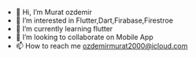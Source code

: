 - 👋 Hi, I’m Murat ozdemir 
- 👀 I’m interested in Flutter,Dart,Firabase,Firestroe
- 🌱 I’m currently learning flutter
- 💞️ I’m looking to collaborate on Mobile App  
- 📫 How to reach me ozdemirmurat2000@icloud.com

<!---
ozdemirmurat2000/ozdemirmurat2000 is a ✨ special ✨ repository because its `README.md` (this file) appears on your GitHub profile.
You can click the Preview link to take a look at your changes.
--->
